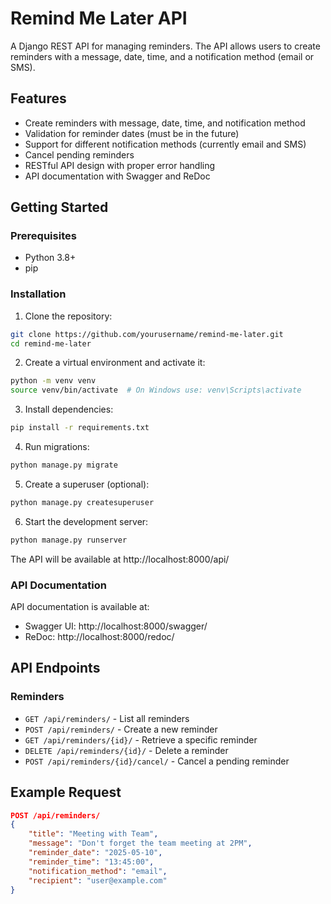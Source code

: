 # Remind Me Later API

A Django REST API for managing reminders. The API allows users to create reminders with a message, date, time, and a notification method (email or SMS).

## Features

- Create reminders with message, date, time, and notification method
- Validation for reminder dates (must be in the future)
- Support for different notification methods (currently email and SMS)
- Cancel pending reminders
- RESTful API design with proper error handling
- API documentation with Swagger and ReDoc

## Getting Started

### Prerequisites

- Python 3.8+
- pip

### Installation

1. Clone the repository:
```bash
git clone https://github.com/yourusername/remind-me-later.git
cd remind-me-later
```

2. Create a virtual environment and activate it:
```bash
python -m venv venv
source venv/bin/activate  # On Windows use: venv\Scripts\activate
```

3. Install dependencies:
```bash
pip install -r requirements.txt
```

4. Run migrations:
```bash
python manage.py migrate
```

5. Create a superuser (optional):
```bash
python manage.py createsuperuser
```

6. Start the development server:
```bash
python manage.py runserver
```

The API will be available at http://localhost:8000/api/

### API Documentation

API documentation is available at:
- Swagger UI: http://localhost:8000/swagger/
- ReDoc: http://localhost:8000/redoc/

## API Endpoints

### Reminders

- `GET /api/reminders/` - List all reminders
- `POST /api/reminders/` - Create a new reminder
- `GET /api/reminders/{id}/` - Retrieve a specific reminder
- `DELETE /api/reminders/{id}/` - Delete a reminder
- `POST /api/reminders/{id}/cancel/` - Cancel a pending reminder

## Example Request

```json
POST /api/reminders/
{
    "title": "Meeting with Team",
    "message": "Don't forget the team meeting at 2PM",
    "reminder_date": "2025-05-10",
    "reminder_time": "13:45:00",
    "notification_method": "email",
    "recipient": "user@example.com"
}
```



